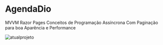 # AgendaDio
MVVM 
Razor Pages
Conceitos de Programação Assíncrona
Com Paginação para boa Aparência e Performance

![atualprojeto](https://user-images.githubusercontent.com/96260047/173152204-7782f55f-09e2-487f-9f32-da14e967f9d5.PNG)
